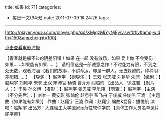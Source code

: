 title: 如果
id: 711
categories:
  - 每日一文(94天)
date: 2011-07-09 10:24:26
tags:
---

[http://player.youku.com/player.php/sid/XMjgzMjYyNjEy/v.swf#flv&amp;width=150&amp;height=100]

[点击查看电影海报](http://zhangmin.name/wp-content/uploads/2011/07/wKgKC04X03sAAAAAAAKckn2Z854272.jpg "软件我爱你电影海报")

【青春就是躲不过的阴差阳错！如果 在一起 没有散场，如果 爱上你 不会受伤！如果……如果能有如果…… 】 请相信这是一部诚意之作！不过能力有限，不到之处无数，观者海涵
【我们的故事，不讲命运，却是一群人，无法躲避的，种种阴差阳错……】
【导演：】赵翔宇
【副导演：】王双 张志威 刘艳华 朱骋
【编剧：】赵翔宇 刘艳华 朱骋 王双 宋沛官 杨骁 曹芳芳 阎超前 【出品人】徐胜君 【制片人：】于昊 孙文博
【摄影：】赵翔宇 张志威 李乐翔
【剪辑：】赵翔宇
【主演（不分先后）：】刘唯一 黄安琪 张灿伦 赵翔宇 彭飞舟 于俊威 任俊伟 王嵩 【主题曲《如果能有如果》】 作曲：赵翔宇 王嵩
作词：赵翔宇
编曲&amp;混音：雒悦航
演唱：赵翔宇
出品方：大连理工大学国家示范性软件学院 【具体工作人员名单见片尾字幕】